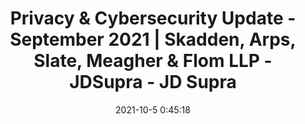 ---
"title": "Privacy & Cybersecurity Update - September 2021 | Skadden, Arps, Slate, Meagher & Flom LLP - JDSupra - JD Supra"
"date": "2021-10-5 0:45:18"
"feed_name": "GOOGLENEWSINDUSTRIAL"
"feed_website": "https://news.google.com/search?q=industrial%2Bincident&hl=en-US&gl=US&ceid=US:en"
"feed_rss": "https://news.google.com/rss/search?q=industrial%2Bincident&hl=en-US&gl=US&ceid=US:en"
"link": "https://www.jdsupra.com/legalnews/privacy-cybersecurity-update-september-5662384/"
"source": "{'href': 'https://www.jdsupra.com', 'title': 'JD Supra'}"
"file": "_posts/2021-1-1-0640c78ca9b96ec7f020737c127572474bfedf59.md"
"accident": "0"
"drilling": "0"
"dead": "0"
"injured": "0"
"arrested": "0"
"place": "unknown place"
"where": "unknown site"
"causes": "unknown"
"place_uri": "unknown place"
---